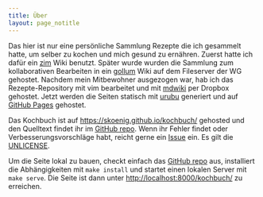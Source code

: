 ```yaml
---
title: Über
layout: page_notitle
---
```


Das hier ist nur eine persönliche Sammlung Rezepte die ich gesammelt hatte, um selber zu kochen und mich gesund zu ernähren. Zuerst hatte ich dafür ein [zim](http://zim-wiki.org/) Wiki benutzt. Später wurde wurden die Sammlung zum kollaborativen Bearbeiten in ein [gollum](https://github.com/gollum/gollum) Wiki auf dem Fileserver der WG gehostet. Nachdem mein Mitbewohner ausgezogen war, hab ich das Rezepte-Repository mit vim bearbeitet und mit [mdwiki](http://dynalon.github.io/mdwiki/#!index.md) per Dropbox gehostet. Jetzt werden die Seiten statisch mit [urubu](https://github.com/jandecaluwe/urubu) generiert und auf [GitHub Pages](https://pages.github.com/) gehostet.

Das Kochbuch ist auf <https://skoenig.github.io/kochbuch/> gehosted und den Quelltext findet ihr im [GitHub repo](https://github.com/skoenig/kochbuch). Wenn ihr Fehler findet oder Verbesserungsvorschläge habt, reicht gerne ein [Issue](https://github.com/skoenig/kochbuch/issues) ein. Es gilt die [UNLICENSE](./LICENSE.txt).

Um die Seite lokal zu bauen, checkt einfach das [GitHub repo](https://github.com/skoenig/kochbuch) aus, installiert die Abhängigkeiten mit `make install` und startet einen lokalen Server mit `make serve`. Die Seite ist dann unter <http://localhost:8000/kochbuch/> zu erreichen.
